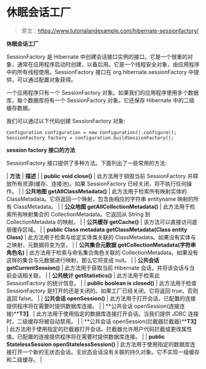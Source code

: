 # 休眠会话工厂

> 原文：<https://www.tutorialandexample.com/hibernate-sessionfactory/>

**休眠会话工厂**

SessionFactory 是 Hibernate 中创建会话接口实例的接口。它是一个很重的对象，通常在应用程序启动时创建，以备后用。它是一个线程安全对象，由应用程序中的所有线程使用。SessionFactory 接口在 org.hibernate.sessionFactory 中提供，可以通过配置对象获得。

一个应用程序只有一个 SessionFactory 对象。如果我们的应用程序使用多个数据库，每个数据库将有一个 SessionFactory 对象。它还保存 Hibernate 中的二级缓存数据。

我们可以通过以下代码创建 SessionFactory 对象:

```
Configuration configuration = new Configuration().configure();
SessionFactory factory = configuration.buildSessionFactory(); 
```

**session factory 接口的方法**

SessionFactory 接口提供了多种方法。下面列出了一些常用的方法:

| **方法** | **描述** |
| **public void close()** | 此方法用于销毁当前 SessionFactory 并释放所有资源(缓存、连接池)。如果 SessionFactory 已经关闭，将不执行任何操作。 |
| **公共地图 getAllClassMetadata()** | 此方法用于检索所有映射实体的 ClassMetadata。它将返回一个映射，包含由相应的字符串 entityname 映射的所有 ClassMetadata。 |
| **公众地图 getAllCollectionMetadata()** | 此方法用于检索所有映射集合的 CollectionMetadata。它返回从 String 到 CollectionMetadata 的映射。 |
| **公共缓存 getCache()** | 该方法可以直接访问底层缓存区域。 |
| **public Class metadata getClassMetadata(Class entity Class)** | 此方法用于检索与给定实体类关联的 ClassMetadata。如果没有实体与之映射，元数据将变为空。 |
| **公共集合元数据 getCollectionMetadata(字符串角色名)** | 此方法用于检索与命名集合角色关联的 CollectionMetadata。如果没有这样的集合与元数据进行映射，那么它将变成 null。 |
| **公共会话 getCurrentSession()** | 此方法用于获取当前 Hibernate 会话，并将该会话与当前会话相关联。 |
| **公共统计 getStatistics()** | 此方法用于检索此 SessionFactory 的统计信息。 |
| **public boolean is closed()** | 此方法用于检查 SessionFactory 是打开的还是关闭的。如果工厂已经关闭，它将返回 true，否则返回 false。 |
| **公共会话 openSession()** | 此方法用于打开会话。已配置的连接提供程序将在需要时提供数据库连接。 |
| **公共会话 openSession(连接连接)****T3】** | 此方法用于使用指定的数据库连接打开会话。当我们提供 JDBC 连接时，二级缓存将被自动禁用。 |
| **公共会话 openSession(拦截器拦截器)****T3】** | 此方法用于使用指定的拦截器打开会话。拦截器允许用户代码拦截或更改属性值。已配置的连接提供程序将在需要时提供数据库连接。 |
| **public StatelessSession openStatelessSession()** | 此方法用于使用指定的数据库连接打开一个新的无状态会话。无状态会话没有关联的持久对象。它不实现一级缓存和二级缓存。 |